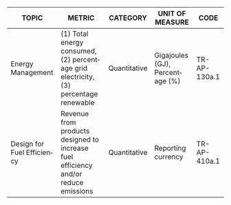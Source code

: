 | TOPIC | METRIC | CATEGORY | UNIT OF MEASURE | CODE |
|-------|--------|----------|-----------------|------|
| Energy Management | (1) Total energy consumed, (2) percent­age grid electricity, (3) percentage renewable | Quantitative | Gigajoules (GJ), Percent­age (%) | TR-AP-130a.1 |
| Design for Fuel Efficien­cy | Revenue from products designed to increase fuel efficiency and/or reduce emissions | Quantitative | Reporting currency | TR-AP-410a.1 |